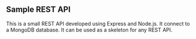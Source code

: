 ## Sample REST API

This is a small REST API developed using Express and Node.js. It connect to a MongoDB database. It can be used as a skeleton for any REST API.
